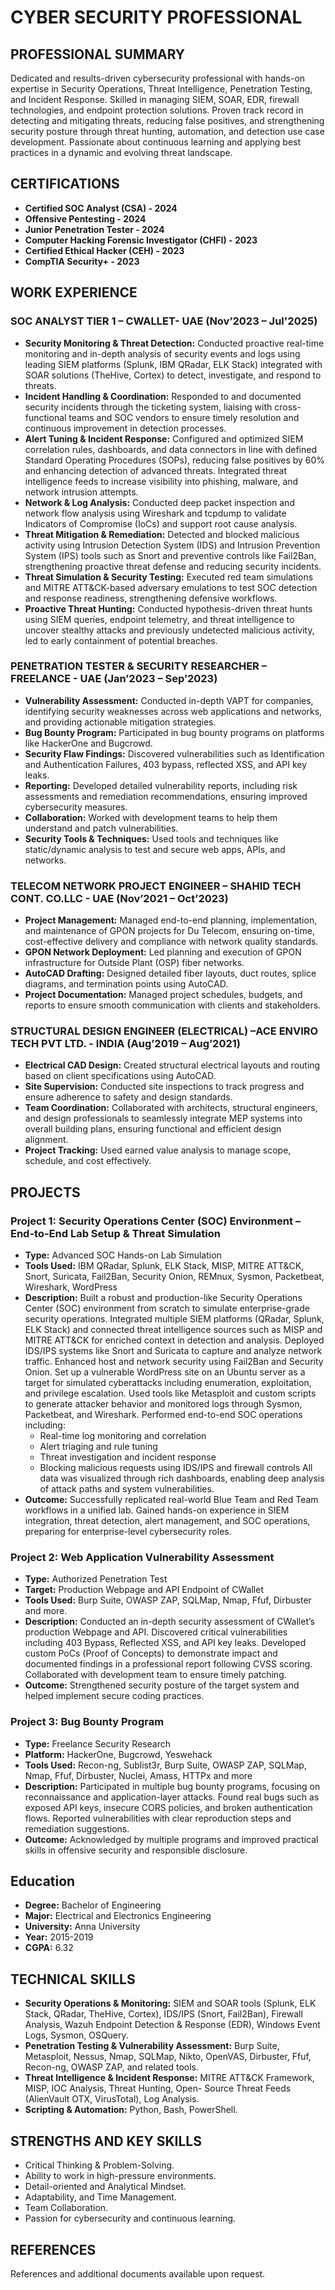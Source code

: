 # CYBER SECURITY PROFESSIONAL

## PROFESSIONAL SUMMARY
Dedicated and results-driven cybersecurity professional with hands-on expertise in Security Operations, Threat Intelligence, Penetration Testing, and Incident Response. Skilled in managing SIEM, SOAR, EDR, firewall technologies, and endpoint protection solutions. Proven track record in detecting and mitigating threats, reducing false positives, and strengthening security posture through threat hunting, automation, and detection use case development. Passionate about continuous learning and applying best practices in a dynamic and evolving threat landscape.

## CERTIFICATIONS
- **Certified SOC Analyst (CSA) - 2024**
- **Offensive Pentesting - 2024**
- **Junior Penetration Tester - 2024**
- **Computer Hacking Forensic Investigator (CHFI) - 2023**
- **Certified Ethical Hacker (CEH) - 2023**
- **CompTIA Security+ - 2023**

## WORK EXPERIENCE

### SOC ANALYST TIER 1 – CWALLET- UAE (Nov’2023 – Jul'2025)
- **Security Monitoring & Threat Detection:** Conducted proactive real-time monitoring and in-depth analysis of security events and logs using leading SIEM platforms (Splunk, IBM QRadar, ELK Stack) integrated with SOAR solutions (TheHive, Cortex) to detect, investigate, and respond to threats.
- **Incident Handling & Coordination:** Responded to and documented security incidents through the ticketing system, liaising with cross-functional teams and SOC vendors to ensure timely resolution and continuous improvement in detection processes.
- **Alert Tuning & Incident Response:** Configured and optimized SIEM correlation rules, dashboards, and data connectors in line with defined Standard Operating Procedures (SOPs), reducing false positives by 60% and enhancing detection of advanced threats. Integrated threat intelligence feeds to increase visibility into phishing, malware, and network intrusion attempts.
- **Network & Log Analysis:** Conducted deep packet inspection and network flow analysis using Wireshark and tcpdump to validate Indicators of Compromise (IoCs) and support root cause analysis.
- **Threat Mitigation & Remediation:** Detected and blocked malicious activity using Intrusion Detection System (IDS) and Intrusion Prevention System (IPS) tools such as Snort and preventive controls like Fail2Ban, strengthening proactive threat defense and reducing security incidents.
- **Threat Simulation & Security Testing:** Executed red team simulations and MITRE ATT&CK-based adversary emulations to test SOC detection and response readiness, strengthening defensive workflows.
- **Proactive Threat Hunting:** Conducted hypothesis-driven threat hunts using SIEM queries, endpoint telemetry, and threat intelligence to uncover stealthy attacks and previously undetected malicious activity, led to early containment of potential breaches.


### PENETRATION TESTER & SECURITY RESEARCHER – FREELANCE - UAE (Jan’2023 – Sep’2023)
- **Vulnerability Assessment:** Conducted in-depth VAPT for companies, identifying security weaknesses across web applications and networks, and providing actionable mitigation strategies.
- **Bug Bounty Program:** Participated in bug bounty programs on platforms like HackerOne and Bugcrowd.
- **Security Flaw Findings:** Discovered vulnerabilities such as Identification and Authentication Failures, 403 bypass, reflected XSS, and API key leaks.
- **Reporting:** Developed detailed vulnerability reports, including risk assessments and remediation recommendations, ensuring improved cybersecurity measures.
- **Collaboration:** Worked with development teams to help them understand and patch vulnerabilities.
- **Security Tools & Techniques:** Used tools and techniques like static/dynamic analysis to test and secure web apps, APIs, and networks.

### TELECOM NETWORK PROJECT ENGINEER – SHAHID TECH CONT. CO.LLC - UAE (Nov’2021 – Oct’2023)
- **Project Management:** Managed end-to-end planning, implementation, and maintenance of GPON projects for Du Telecom, ensuring on-time, cost-effective delivery and compliance with network quality standards.
- **GPON Network Deployment:** Led planning and execution of GPON infrastructure for Outside Plant (OSP) fiber networks.
- **AutoCAD Drafting:** Designed detailed fiber layouts, duct routes, splice diagrams, and termination points using AutoCAD.
- **Project Documentation:** Managed project schedules, budgets, and reports to ensure smooth communication with clients and stakeholders.

### STRUCTURAL DESIGN ENGINEER (ELECTRICAL) –ACE ENVIRO TECH PVT LTD. - INDIA (Aug’2019 – Aug’2021)
- **Electrical CAD Design:** Created structural electrical layouts and routing based on client specifications using AutoCAD.
- **Site Supervision:** Conducted site inspections to track progress and ensure adherence to safety and design standards.
- **Team Coordination:** Collaborated with architects, structural engineers, and design professionals to seamlessly integrate MEP systems into overall building plans, ensuring functional and efficient design alignment.
- **Project Tracking:** Used earned value analysis to manage scope, schedule, and cost effectively.

## PROJECTS
### **Project 1:** Security Operations Center (SOC) Environment – End-to-End Lab Setup & Threat Simulation
- **Type:** Advanced SOC Hands-on Lab Simulation
- **Tools Used:** IBM QRadar, Splunk, ELK Stack, MISP, MITRE ATT&CK, Snort, Suricata, Fail2Ban, Security Onion, REMnux, Sysmon, Packetbeat, Wireshark, WordPress
- **Description:**
Built a robust and production-like Security Operations Center (SOC) environment from scratch to simulate enterprise-grade security operations. Integrated multiple SIEM platforms (QRadar, Splunk, ELK Stack) and connected threat intelligence sources such as MISP and MITRE ATT&CK for enriched context in detection and analysis.
Deployed IDS/IPS systems like Snort and Suricata to capture and analyze network traffic. Enhanced host and network security using Fail2Ban and Security Onion. Set up a vulnerable WordPress site on an Ubuntu server as a target for simulated cyberattacks including enumeration, exploitation, and privilege escalation. Used tools like Metasploit and custom scripts to generate attacker behavior and monitored logs through Sysmon, Packetbeat, and Wireshark.
Performed end-to-end SOC operations including:
  - Real-time log monitoring and correlation
  - Alert triaging and rule tuning
  - Threat investigation and incident response
  - Blocking malicious requests using IDS/IPS and firewall controls
All data was visualized through rich dashboards, enabling deep analysis of attack paths and system vulnerabilities.
- **Outcome:** Successfully replicated real-world Blue Team and Red Team workflows in a unified lab. Gained hands-on experience in SIEM integration, threat detection, alert management, and SOC operations, preparing for enterprise-level cybersecurity roles.

### **Project 2:** Web Application Vulnerability Assessment
- **Type:** Authorized Penetration Test
- **Target:** Production Webpage and API Endpoint of CWallet
- **Tools Used:** Burp Suite, OWASP ZAP, SQLMap, Nmap, Ffuf, Dirbuster and more.
- **Description:**
Conducted an in-depth security assessment of CWallet’s production Webpage and API. Discovered critical vulnerabilities including 403 Bypass, Reflected XSS, and API key leaks. Developed custom PoCs (Proof of Concepts) to demonstrate impact and documented findings in a professional report following CVSS scoring. Collaborated with development team to ensure timely patching.
- **Outcome:** Strengthened security posture of the target system and helped implement secure coding practices.

### **Project 3:** Bug Bounty Program
- **Type:** Freelance Security Research
- **Platform:** HackerOne, Bugcrowd, Yeswehack
- **Tools Used:** Recon-ng, Sublist3r, Burp Suite, OWASP ZAP, SQLMap, Nmap, Ffuf, Dirbuster, Nuclei, Amass, HTTPx and more
- **Description:**
Participated in multiple bug bounty programs, focusing on reconnaissance and application-layer attacks. Found real bugs such as exposed API keys, insecure CORS policies, and broken authentication flows. Reported vulnerabilities with clear reproduction steps and remediation suggestions.
- **Outcome:** Acknowledged by multiple programs and improved practical skills in offensive security and responsible disclosure.

## Education
- **Degree:** Bachelor of Engineering
- **Major:** Electrical and Electronics Engineering
- **University:** Anna University
- **Year:** 2015-2019
- **CGPA:** 6.32

## TECHNICAL SKILLS
- **Security Operations & Monitoring:** SIEM and SOAR tools (Splunk, ELK Stack, QRadar, TheHive, Cortex), IDS/IPS (Snort, Fail2Ban), Firewall Analysis, Wazuh Endpoint Detection & Response (EDR), Windows Event Logs, Sysmon, OSQuery.
- **Penetration Testing & Vulnerability Assessment:** Burp Suite, Metasploit, Nessus, Nmap, SQLMap, Nikto, OpenVAS, Dirbuster, Ffuf, Recon-ng, OWASP ZAP, and related tools.
- **Threat Intelligence & Incident Response:** MITRE ATT&CK Framework, MISP, IOC Analysis, Threat Hunting, Open- Source Threat Feeds (AlienVault OTX, VirusTotal), Log Analysis.
- **Scripting & Automation:** Python, Bash, PowerShell.

## STRENGTHS AND KEY SKILLS
- Critical Thinking & Problem-Solving.
- Ability to work in high-pressure environments.
- Detail-oriented and Analytical Mindset.
- Adaptability, and Time Management.
- Team Collaboration.
- Passion for cybersecurity and continuous learning.

## REFERENCES
References and additional documents available upon request.
